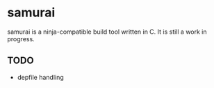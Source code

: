 # samurai
samurai is a ninja-compatible build tool written in C. It is still a
work in progress.

## TODO
- depfile handling
